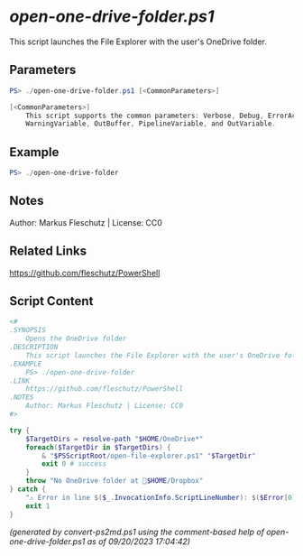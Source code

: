 *open-one-drive-folder.ps1*
================

This script launches the File Explorer with the user's OneDrive folder.

Parameters
----------
```powershell
PS> ./open-one-drive-folder.ps1 [<CommonParameters>]

[<CommonParameters>]
    This script supports the common parameters: Verbose, Debug, ErrorAction, ErrorVariable, WarningAction, 
    WarningVariable, OutBuffer, PipelineVariable, and OutVariable.
```

Example
-------
```powershell
PS> ./open-one-drive-folder

```

Notes
-----
Author: Markus Fleschutz | License: CC0

Related Links
-------------
https://github.com/fleschutz/PowerShell

Script Content
--------------
```powershell
<#
.SYNOPSIS
	Opens the OneDrive folder
.DESCRIPTION
	This script launches the File Explorer with the user's OneDrive folder.
.EXAMPLE
	PS> ./open-one-drive-folder
.LINK
	https://github.com/fleschutz/PowerShell
.NOTES
	Author: Markus Fleschutz | License: CC0
#>

try {
	$TargetDirs = resolve-path "$HOME/OneDrive*"
	foreach($TargetDir in $TargetDirs) {
		& "$PSScriptRoot/open-file-explorer.ps1" "$TargetDir"
		exit 0 # success
	}
	throw "No OneDrive folder at 📂$HOME/Dropbox"
} catch {
	"⚠️ Error in line $($_.InvocationInfo.ScriptLineNumber): $($Error[0])"
	exit 1
}
```

*(generated by convert-ps2md.ps1 using the comment-based help of open-one-drive-folder.ps1 as of 09/20/2023 17:04:42)*

